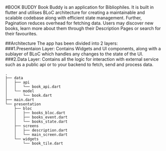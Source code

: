 #BOOK BUDDY
Book Buddy is an application for Bibliophiles. It is built in flutter and utilises BLoC architecture for creating a maintainable and scalable codebase along with efficient state management. Further, Pagination reduces overhead for fetching data. Users may discover new books, learn more about them through their Description Pages or search for their favourites.<br>

##Architecture
The app has been divided into 2 layers:<br>
###1.Presentaion Layer:
Contains Widgets and UI components, along with a sublayer of BLoC which handles any changes to the state of the UI.<br>
###2.Data Layer: 
Contains all the logic for interaction with external service such as a public api or to your backend to fetch, send and process data.<br>
```
.
├── data
│   ├── api
│   │   └── book_api.dart
│   └── model
│       └── book.dart
├── main.dart
└── presentation
    ├── bloc
    │   ├── books_bloc.dart
    │   ├── books_event.dart
    │   └── books_state.dart
    ├── screens
    │   ├── description.dart
    │   └── main_screen.dart
    └── widgets
        └── book_tile.dart

```
